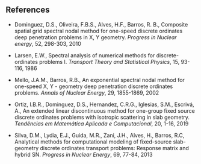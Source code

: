 ## References
- Dominguez, D.S., Oliveira, F.B.S., Alves, H.F., Barros, R. B., Composite spatial grid spectral nodal method for one-speed discrete ordinates deep penetration problems in X, Y geometry. *Progress in Nuclear energy*, 52, 298-303, 2010

- Larsen, E.W., Spectral analysis of numerical methods for discrete-ordinates problems I. *Transport Theory and Statistical Physics*, 15, 93-116, 1986

- Mello, J.A.M., Barros, R.B., An exponential spectral nodal method for one-speed X, Y - geometry deep penetration discrete ordinates problems. *Annals of Nuclear Energy*, 29, 1855-1869, 2002

- Ortiz, I.B.R., Dominguez, D.S., Hernandez, C.R.G., Iglesias, S.M., Escrivá, A., An extended linear discontinuous method for one-group fixed source discrete ordinates problems with isotropic scattering in slab geometry. *Tendências em Matemática Aplicada e Computacional*, 20, 1-16, 2019

- Silva, D.M., Lydia, E.J., Guida, M.R., Zani, J.H., Alves, H., Barros, R.C, Analytical methods for computational modeling of fixed-source slab-geometry discrete ordinates transport problems: Response matrix and hybrid SN. *Progress in Nuclear Energy*, 69, 77-84, 2013
